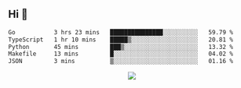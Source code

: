 ## Hi 👋

<!--START_SECTION:waka-->

```txt
Go           3 hrs 23 mins   ███████████████░░░░░░░░░░   59.79 %
TypeScript   1 hr 10 mins    █████▒░░░░░░░░░░░░░░░░░░░   20.81 %
Python       45 mins         ███▒░░░░░░░░░░░░░░░░░░░░░   13.32 %
Makefile     13 mins         █░░░░░░░░░░░░░░░░░░░░░░░░   04.02 %
JSON         3 mins          ▒░░░░░░░░░░░░░░░░░░░░░░░░   01.16 %
```

<!--END_SECTION:waka-->

<p align="center">
  <a href="https://wakatime.com/@d93f0e24-e3ad-4f8d-9b8b-385bab9124f6">
    <img src="https://wakatime.com/badge/user/d93f0e24-e3ad-4f8d-9b8b-385bab9124f6.svg" />
  </a>
</p>
